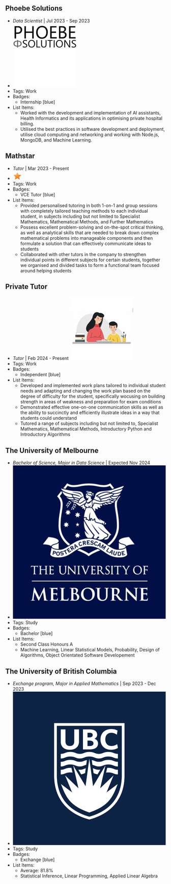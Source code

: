 ## Phoebe Solutions
- *Data Scientist* | Jul 2023 - Sep 2023
- ![logo512](../assets/phoebelogo.png)
- Tags: Work
- Badges:
  - Internship [blue]
- List Items:
  - Worked with the development and implementation of AI assistants, Health Informatics and its applications in optimising private hospital billing. 
  - Utilised the best practices in software development and deployment, utilise cloud computing and networking and working with Node.js, MongoDB, and Machine Learning.

## Mathstar
- *Tutor* | Mar 2023 - Present
- ![logo512](../assets/mathstarlogo.png)
- Tags: Work
- Badges:
  - VCE Tutor [blue]
- List Items:
  - Provided personalised tutoring in both 1-on-1 and group sessions with completely tailored teaching methods to each individual student, in subjects including but not limited to Specialist Mathematics, Mathematical Methods, and Further Mathematics
  - Possess excellent problem-solving and on-the-spot critical thinking, as well as analytical skills that are needed to break down complex mathematical problems into manageable components and then formulate a solution that can effectively communicate ideas to students
  - Collaborated with other tutors in the company to strengthen individual points in different subjects for certain students, together we organised and divided tasks to form a functional team focused around helping students


## Private Tutor
- *Tutor* | Feb 2024 - Present
 ![logo512](../assets/tutorlogo.png)
- Tags: Work
- Badges:
  - Independent [blue]
- List Items:
  - Developed and implemented work plans tailored to individual student needs and adapting and changing the work plan based on the degree of difficulty for the student, specifically wocusing on building strength in areas of weakness and preparation for exam conditions
  - Demonstrated effective one-on-one communication skills as well as the ability to succinctly and efficiently illustrate ideas in a way that students could understand
  - Tutored a range of subjects including but not limited to, Specialist Mathematics, Mathematical Methods, Introductory Python and Introductory Algorithms

## The University of Melbourne
- *Bachelor of Science, Major in Data Science* | Expected Nov 2024
- ![logo512](../assets/UoMlogo.png)
- Tags: Study
- Badges:
  - Bachelor [blue]
- List Items:
  - Second Class Honours A
  - Machine Learning, Linear Statistical Models, Probability, Design of Algorithms, Object Orientated Software Developement

## The University of British Columbia
- *Exchange program, Major in Applied Mathematics* | Sep 2023 - Dec 2023
- ![logo512](../assets/UBClogo.png)
- Tags: Study
- Badges:
  - Exchange [blue]
- List Items:
  - Average: 81.8%
  - Statistical Inference, Linear Programming, Applied Linear Algebra